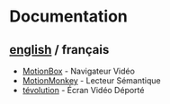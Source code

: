 # Documentation

## [english](../README.md) / français

- [MotionBox](MotionBox/README.md) - Navigateur Vidéo
- [MotionMonkey](MotionMonkey/README.md) - Lecteur Sémantique
- [tévolution](tevolution/README.md) - Écran Vidéo Déporté
